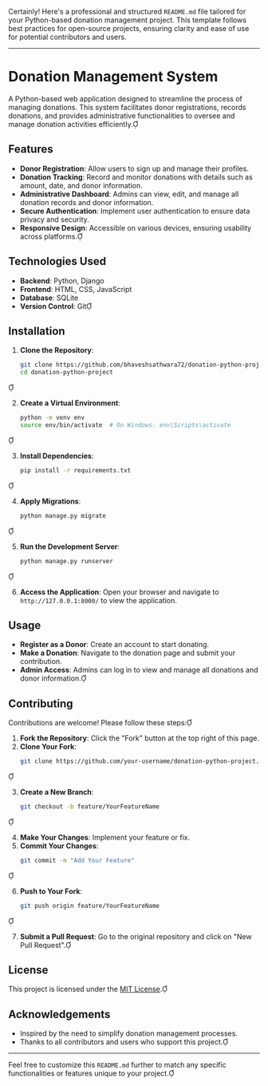 Certainly! Here's a professional and structured `README.md` file tailored for your Python-based donation management project. This template follows best practices for open-source projects, ensuring clarity and ease of use for potential contributors and users.

---

# Donation Management System

A Python-based web application designed to streamline the process of managing donations. This system facilitates donor registrations, records donations, and provides administrative functionalities to oversee and manage donation activities efficiently.

## Features

- **Donor Registration**: Allow users to sign up and manage their profiles.
- **Donation Tracking**: Record and monitor donations with details such as amount, date, and donor information.
- **Administrative Dashboard**: Admins can view, edit, and manage all donation records and donor information.
- **Secure Authentication**: Implement user authentication to ensure data privacy and security.
- **Responsive Design**: Accessible on various devices, ensuring usability across platforms.

## Technologies Used

- **Backend**: Python, Django
- **Frontend**: HTML, CSS, JavaScript
- **Database**: SQLite
- **Version Control**: Git

## Installation

1. **Clone the Repository**:
   ```bash
   git clone https://github.com/bhaveshsathwara72/donation-python-project.git
   cd donation-python-project
   ```


2. **Create a Virtual Environment**:
   ```bash
   python -m venv env
   source env/bin/activate  # On Windows: env\Scripts\activate
   ```


3. **Install Dependencies**:
   ```bash
   pip install -r requirements.txt
   ```


4. **Apply Migrations**:
   ```bash
   python manage.py migrate
   ```


5. **Run the Development Server**:
   ```bash
   python manage.py runserver
   ```


6. **Access the Application**:
   Open your browser and navigate to `http://127.0.0.1:8000/` to view the application.

## Usage

- **Register as a Donor**: Create an account to start donating.
- **Make a Donation**: Navigate to the donation page and submit your contribution.
- **Admin Access**: Admins can log in to view and manage all donations and donor information.

## Contributing

Contributions are welcome! Please follow these steps:

1. **Fork the Repository**: Click the "Fork" button at the top right of this page.
2. **Clone Your Fork**:
   ```bash
   git clone https://github.com/your-username/donation-python-project.git
   ```


3. **Create a New Branch**:
   ```bash
   git checkout -b feature/YourFeatureName
   ```


4. **Make Your Changes**: Implement your feature or fix.
5. **Commit Your Changes**:
   ```bash
   git commit -m "Add Your Feature"
   ```


6. **Push to Your Fork**:
   ```bash
   git push origin feature/YourFeatureName
   ```


7. **Submit a Pull Request**: Go to the original repository and click on "New Pull Request".

## License

This project is licensed under the [MIT License](LICENSE).

## Acknowledgements

- Inspired by the need to simplify donation management processes.
- Thanks to all contributors and users who support this project.

---

Feel free to customize this `README.md` further to match any specific functionalities or features unique to your project. 
